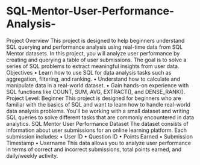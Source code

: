 # SQL-Mentor-User-Performance-Analysis-
 
Project Overview
This project is designed to help beginners understand SQL querying and performance analysis using real-time data from SQL Mentor datasets. In this project, you will analyze user performance by creating and querying a table of user submissions. The goal is to solve a series of SQL problems to extract meaningful insights from user data.
Objectives
•	Learn how to use SQL for data analysis tasks such as aggregation, filtering, and ranking.
•	Understand how to calculate and manipulate data in a real-world dataset.
•	Gain hands-on experience with SQL functions like COUNT, SUM, AVG, EXTRACT(), and DENSE_RANK().
Project Level: Beginner
This project is designed for beginners who are familiar with the basics of SQL and want to learn how to handle real-world data analysis problems. You'll be working with a small dataset and writing SQL queries to solve different tasks that are commonly encountered in data analytics.
SQL Mentor User Performance Dataset
The dataset consists of information about user submissions for an online learning platform. Each submission includes:
•	User ID
•	Question ID
•	Points Earned
•	Submission Timestamp
•	Username
This data allows you to analyze user performance in terms of correct and incorrect submissions, total points earned, and daily/weekly activity.

